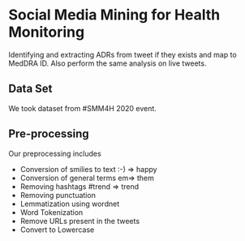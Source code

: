 # Social Media Mining for Health Monitoring

Identifying and extracting ADRs from tweet if they exists and map to MedDRA ID. Also perform the same analysis on live tweets.


## Data Set

We took dataset from #SMM4H 2020 event.

## Pre-processing
Our preprocessing includes 
* Conversion of smilies to text    :-) => happy
* Conversion of general terms    em=> them 
* Removing hashtags   #trend => trend
* Removing punctuation
* Lemmatization using wordnet
* Word Tokenization
* Remove URLs present in the tweets
* Convert to Lowercase


